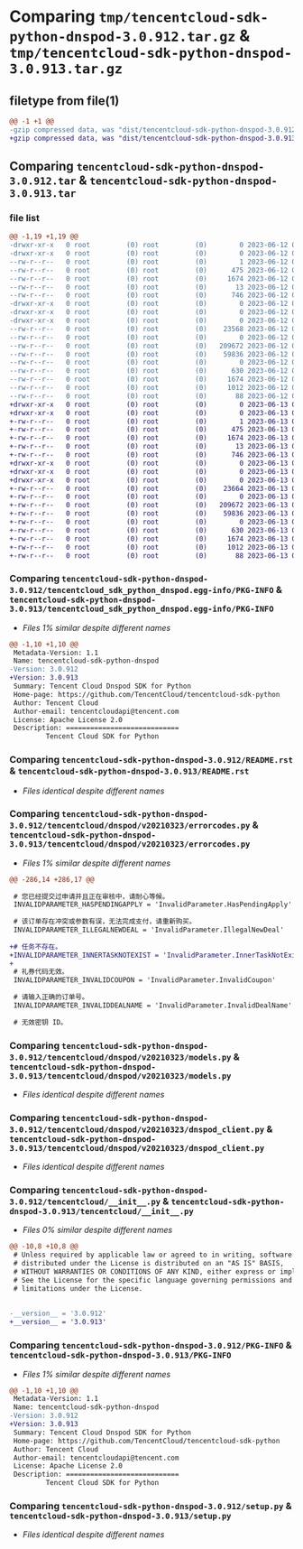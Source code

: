 # Comparing `tmp/tencentcloud-sdk-python-dnspod-3.0.912.tar.gz` & `tmp/tencentcloud-sdk-python-dnspod-3.0.913.tar.gz`

## filetype from file(1)

```diff
@@ -1 +1 @@
-gzip compressed data, was "dist/tencentcloud-sdk-python-dnspod-3.0.912.tar", last modified: Mon Jun 12 03:02:12 2023, max compression
+gzip compressed data, was "dist/tencentcloud-sdk-python-dnspod-3.0.913.tar", last modified: Tue Jun 13 02:09:57 2023, max compression
```

## Comparing `tencentcloud-sdk-python-dnspod-3.0.912.tar` & `tencentcloud-sdk-python-dnspod-3.0.913.tar`

### file list

```diff
@@ -1,19 +1,19 @@
-drwxr-xr-x   0 root         (0) root         (0)        0 2023-06-12 03:02:12.000000 tencentcloud-sdk-python-dnspod-3.0.912/
-drwxr-xr-x   0 root         (0) root         (0)        0 2023-06-12 03:02:12.000000 tencentcloud-sdk-python-dnspod-3.0.912/tencentcloud_sdk_python_dnspod.egg-info/
--rw-r--r--   0 root         (0) root         (0)        1 2023-06-12 03:02:12.000000 tencentcloud-sdk-python-dnspod-3.0.912/tencentcloud_sdk_python_dnspod.egg-info/dependency_links.txt
--rw-r--r--   0 root         (0) root         (0)      475 2023-06-12 03:02:12.000000 tencentcloud-sdk-python-dnspod-3.0.912/tencentcloud_sdk_python_dnspod.egg-info/SOURCES.txt
--rw-r--r--   0 root         (0) root         (0)     1674 2023-06-12 03:02:12.000000 tencentcloud-sdk-python-dnspod-3.0.912/tencentcloud_sdk_python_dnspod.egg-info/PKG-INFO
--rw-r--r--   0 root         (0) root         (0)       13 2023-06-12 03:02:12.000000 tencentcloud-sdk-python-dnspod-3.0.912/tencentcloud_sdk_python_dnspod.egg-info/top_level.txt
--rw-r--r--   0 root         (0) root         (0)      746 2023-06-12 03:02:11.000000 tencentcloud-sdk-python-dnspod-3.0.912/README.rst
-drwxr-xr-x   0 root         (0) root         (0)        0 2023-06-12 03:02:12.000000 tencentcloud-sdk-python-dnspod-3.0.912/tencentcloud/
-drwxr-xr-x   0 root         (0) root         (0)        0 2023-06-12 03:02:12.000000 tencentcloud-sdk-python-dnspod-3.0.912/tencentcloud/dnspod/
-drwxr-xr-x   0 root         (0) root         (0)        0 2023-06-12 03:02:12.000000 tencentcloud-sdk-python-dnspod-3.0.912/tencentcloud/dnspod/v20210323/
--rw-r--r--   0 root         (0) root         (0)    23568 2023-06-12 03:02:11.000000 tencentcloud-sdk-python-dnspod-3.0.912/tencentcloud/dnspod/v20210323/errorcodes.py
--rw-r--r--   0 root         (0) root         (0)        0 2023-06-12 03:02:11.000000 tencentcloud-sdk-python-dnspod-3.0.912/tencentcloud/dnspod/v20210323/__init__.py
--rw-r--r--   0 root         (0) root         (0)   209672 2023-06-12 03:02:11.000000 tencentcloud-sdk-python-dnspod-3.0.912/tencentcloud/dnspod/v20210323/models.py
--rw-r--r--   0 root         (0) root         (0)    59836 2023-06-12 03:02:11.000000 tencentcloud-sdk-python-dnspod-3.0.912/tencentcloud/dnspod/v20210323/dnspod_client.py
--rw-r--r--   0 root         (0) root         (0)        0 2023-06-12 03:02:11.000000 tencentcloud-sdk-python-dnspod-3.0.912/tencentcloud/dnspod/__init__.py
--rw-r--r--   0 root         (0) root         (0)      630 2023-06-12 03:02:11.000000 tencentcloud-sdk-python-dnspod-3.0.912/tencentcloud/__init__.py
--rw-r--r--   0 root         (0) root         (0)     1674 2023-06-12 03:02:12.000000 tencentcloud-sdk-python-dnspod-3.0.912/PKG-INFO
--rw-r--r--   0 root         (0) root         (0)     1012 2023-06-12 03:02:11.000000 tencentcloud-sdk-python-dnspod-3.0.912/setup.py
--rw-r--r--   0 root         (0) root         (0)       88 2023-06-12 03:02:12.000000 tencentcloud-sdk-python-dnspod-3.0.912/setup.cfg
+drwxr-xr-x   0 root         (0) root         (0)        0 2023-06-13 02:09:57.000000 tencentcloud-sdk-python-dnspod-3.0.913/
+drwxr-xr-x   0 root         (0) root         (0)        0 2023-06-13 02:09:57.000000 tencentcloud-sdk-python-dnspod-3.0.913/tencentcloud_sdk_python_dnspod.egg-info/
+-rw-r--r--   0 root         (0) root         (0)        1 2023-06-13 02:09:57.000000 tencentcloud-sdk-python-dnspod-3.0.913/tencentcloud_sdk_python_dnspod.egg-info/dependency_links.txt
+-rw-r--r--   0 root         (0) root         (0)      475 2023-06-13 02:09:57.000000 tencentcloud-sdk-python-dnspod-3.0.913/tencentcloud_sdk_python_dnspod.egg-info/SOURCES.txt
+-rw-r--r--   0 root         (0) root         (0)     1674 2023-06-13 02:09:57.000000 tencentcloud-sdk-python-dnspod-3.0.913/tencentcloud_sdk_python_dnspod.egg-info/PKG-INFO
+-rw-r--r--   0 root         (0) root         (0)       13 2023-06-13 02:09:57.000000 tencentcloud-sdk-python-dnspod-3.0.913/tencentcloud_sdk_python_dnspod.egg-info/top_level.txt
+-rw-r--r--   0 root         (0) root         (0)      746 2023-06-13 02:09:57.000000 tencentcloud-sdk-python-dnspod-3.0.913/README.rst
+drwxr-xr-x   0 root         (0) root         (0)        0 2023-06-13 02:09:57.000000 tencentcloud-sdk-python-dnspod-3.0.913/tencentcloud/
+drwxr-xr-x   0 root         (0) root         (0)        0 2023-06-13 02:09:57.000000 tencentcloud-sdk-python-dnspod-3.0.913/tencentcloud/dnspod/
+drwxr-xr-x   0 root         (0) root         (0)        0 2023-06-13 02:09:57.000000 tencentcloud-sdk-python-dnspod-3.0.913/tencentcloud/dnspod/v20210323/
+-rw-r--r--   0 root         (0) root         (0)    23664 2023-06-13 02:09:57.000000 tencentcloud-sdk-python-dnspod-3.0.913/tencentcloud/dnspod/v20210323/errorcodes.py
+-rw-r--r--   0 root         (0) root         (0)        0 2023-06-13 02:09:57.000000 tencentcloud-sdk-python-dnspod-3.0.913/tencentcloud/dnspod/v20210323/__init__.py
+-rw-r--r--   0 root         (0) root         (0)   209672 2023-06-13 02:09:57.000000 tencentcloud-sdk-python-dnspod-3.0.913/tencentcloud/dnspod/v20210323/models.py
+-rw-r--r--   0 root         (0) root         (0)    59836 2023-06-13 02:09:57.000000 tencentcloud-sdk-python-dnspod-3.0.913/tencentcloud/dnspod/v20210323/dnspod_client.py
+-rw-r--r--   0 root         (0) root         (0)        0 2023-06-13 02:09:57.000000 tencentcloud-sdk-python-dnspod-3.0.913/tencentcloud/dnspod/__init__.py
+-rw-r--r--   0 root         (0) root         (0)      630 2023-06-13 02:09:57.000000 tencentcloud-sdk-python-dnspod-3.0.913/tencentcloud/__init__.py
+-rw-r--r--   0 root         (0) root         (0)     1674 2023-06-13 02:09:57.000000 tencentcloud-sdk-python-dnspod-3.0.913/PKG-INFO
+-rw-r--r--   0 root         (0) root         (0)     1012 2023-06-13 02:09:57.000000 tencentcloud-sdk-python-dnspod-3.0.913/setup.py
+-rw-r--r--   0 root         (0) root         (0)       88 2023-06-13 02:09:57.000000 tencentcloud-sdk-python-dnspod-3.0.913/setup.cfg
```

### Comparing `tencentcloud-sdk-python-dnspod-3.0.912/tencentcloud_sdk_python_dnspod.egg-info/PKG-INFO` & `tencentcloud-sdk-python-dnspod-3.0.913/tencentcloud_sdk_python_dnspod.egg-info/PKG-INFO`

 * *Files 1% similar despite different names*

```diff
@@ -1,10 +1,10 @@
 Metadata-Version: 1.1
 Name: tencentcloud-sdk-python-dnspod
-Version: 3.0.912
+Version: 3.0.913
 Summary: Tencent Cloud Dnspod SDK for Python
 Home-page: https://github.com/TencentCloud/tencentcloud-sdk-python
 Author: Tencent Cloud
 Author-email: tencentcloudapi@tencent.com
 License: Apache License 2.0
 Description: ============================
         Tencent Cloud SDK for Python
```

### Comparing `tencentcloud-sdk-python-dnspod-3.0.912/README.rst` & `tencentcloud-sdk-python-dnspod-3.0.913/README.rst`

 * *Files identical despite different names*

### Comparing `tencentcloud-sdk-python-dnspod-3.0.912/tencentcloud/dnspod/v20210323/errorcodes.py` & `tencentcloud-sdk-python-dnspod-3.0.913/tencentcloud/dnspod/v20210323/errorcodes.py`

 * *Files 1% similar despite different names*

```diff
@@ -286,14 +286,17 @@
 
 # 您已经提交过申请并且正在审核中，请耐心等候。
 INVALIDPARAMETER_HASPENDINGAPPLY = 'InvalidParameter.HasPendingApply'
 
 # 该订单存在冲突或参数有误，无法完成支付，请重新购买。
 INVALIDPARAMETER_ILLEGALNEWDEAL = 'InvalidParameter.IllegalNewDeal'
 
+# 任务不存在。
+INVALIDPARAMETER_INNERTASKNOTEXIST = 'InvalidParameter.InnerTaskNotExist'
+
 # 礼券代码无效。
 INVALIDPARAMETER_INVALIDCOUPON = 'InvalidParameter.InvalidCoupon'
 
 # 请输入正确的订单号。
 INVALIDPARAMETER_INVALIDDEALNAME = 'InvalidParameter.InvalidDealName'
 
 # 无效密钥 ID。
```

### Comparing `tencentcloud-sdk-python-dnspod-3.0.912/tencentcloud/dnspod/v20210323/models.py` & `tencentcloud-sdk-python-dnspod-3.0.913/tencentcloud/dnspod/v20210323/models.py`

 * *Files identical despite different names*

### Comparing `tencentcloud-sdk-python-dnspod-3.0.912/tencentcloud/dnspod/v20210323/dnspod_client.py` & `tencentcloud-sdk-python-dnspod-3.0.913/tencentcloud/dnspod/v20210323/dnspod_client.py`

 * *Files identical despite different names*

### Comparing `tencentcloud-sdk-python-dnspod-3.0.912/tencentcloud/__init__.py` & `tencentcloud-sdk-python-dnspod-3.0.913/tencentcloud/__init__.py`

 * *Files 0% similar despite different names*

```diff
@@ -10,8 +10,8 @@
 # Unless required by applicable law or agreed to in writing, software
 # distributed under the License is distributed on an "AS IS" BASIS,
 # WITHOUT WARRANTIES OR CONDITIONS OF ANY KIND, either express or implied.
 # See the License for the specific language governing permissions and
 # limitations under the License.
 
 
-__version__ = '3.0.912'
+__version__ = '3.0.913'
```

### Comparing `tencentcloud-sdk-python-dnspod-3.0.912/PKG-INFO` & `tencentcloud-sdk-python-dnspod-3.0.913/PKG-INFO`

 * *Files 1% similar despite different names*

```diff
@@ -1,10 +1,10 @@
 Metadata-Version: 1.1
 Name: tencentcloud-sdk-python-dnspod
-Version: 3.0.912
+Version: 3.0.913
 Summary: Tencent Cloud Dnspod SDK for Python
 Home-page: https://github.com/TencentCloud/tencentcloud-sdk-python
 Author: Tencent Cloud
 Author-email: tencentcloudapi@tencent.com
 License: Apache License 2.0
 Description: ============================
         Tencent Cloud SDK for Python
```

### Comparing `tencentcloud-sdk-python-dnspod-3.0.912/setup.py` & `tencentcloud-sdk-python-dnspod-3.0.913/setup.py`

 * *Files identical despite different names*

